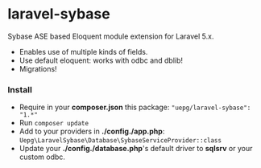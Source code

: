 # laravel-sybase
Sybase ASE based Eloquent module extension for Laravel 5.x.
- Enables use of multiple kinds of fields.
- Use default eloquent: works with odbc and dblib!
- Migrations!

### Install
- Require in your **composer.json** this package: ``"uepg/laravel-sybase": "1.*"``
- Run ``composer update``
- Add to your providers in **./config./app.php**: ``Uepg\LaravelSybase\Database\SybaseServiceProvider::class``
- Update your **./config./database.php**'s default driver to **sqlsrv** or your custom odbc.
 